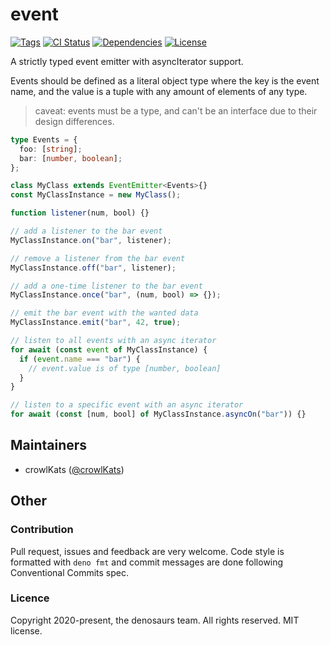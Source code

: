 # event

[![Tags](https://img.shields.io/github/release/denosaurs/event)](https://github.com/denosaurs/event/releases)
[![CI Status](https://img.shields.io/github/workflow/status/denosaurs/event/check)](https://github.com/denosaurs/event/actions)
[![Dependencies](https://img.shields.io/github/workflow/status/denosaurs/event/depsbot?label=dependencies)](https://github.com/denosaurs/depsbot)
[![License](https://img.shields.io/github/license/denosaurs/event)](https://github.com/denosaurs/event/blob/master/LICENSE)

A strictly typed event emitter with asyncIterator support.

Events should be defined as a literal object type where the key is the event name, and the value is a tuple with any amount of elements of any type. 
> caveat: events must be a type, and can't be an interface due to their design differences.

```ts
type Events = {
  foo: [string];
  bar: [number, boolean];
};

class MyClass extends EventEmitter<Events>{}
const MyClassInstance = new MyClass();

function listener(num, bool) {}

// add a listener to the bar event
MyClassInstance.on("bar", listener);

// remove a listener from the bar event
MyClassInstance.off("bar", listener);

// add a one-time listener to the bar event
MyClassInstance.once("bar", (num, bool) => {});

// emit the bar event with the wanted data
MyClassInstance.emit("bar", 42, true);

// listen to all events with an async iterator
for await (const event of MyClassInstance) {
  if (event.name === "bar") {
    // event.value is of type [number, boolean]
  }
}

// listen to a specific event with an async iterator
for await (const [num, bool] of MyClassInstance.asyncOn("bar")) {}
```

## Maintainers

- crowlKats ([@crowlKats](https://github.com/crowlKats))

## Other

### Contribution

Pull request, issues and feedback are very welcome. Code style is formatted with `deno fmt` and commit messages are done following Conventional Commits spec.

### Licence

Copyright 2020-present, the denosaurs team. All rights reserved. MIT license.
